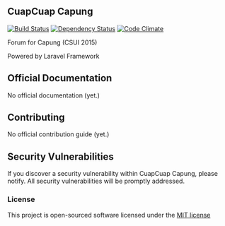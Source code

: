 ## CuapCuap Capung
[![Build Status](https://travis-ci.org/CAPUNG2015/CuapCuap.svg)](https://travis-ci.org/CAPUNG2015/CuapCuap) [![Dependency Status](https://gemnasium.com/CapungCSUI/CuapCuap.svg)](https://gemnasium.com/CapungCSUI/CuapCuap) [![Code Climate](https://codeclimate.com/github/CapungCSUI/CuapCuap/badges/gpa.svg)](https://codeclimate.com/github/CapungCSUI/CuapCuap)

Forum for Capung (CSUI 2015)

Powered by Laravel Framework

## Official Documentation

No official documentation (yet.)

## Contributing

No official contribution guide (yet.)

## Security Vulnerabilities

If you discover a security vulnerability within CuapCuap Capung, please notify. All security vulnerabilities will be promptly addressed.

### License

This project is open-sourced software licensed under the [MIT license](http://opensource.org/licenses/MIT)
